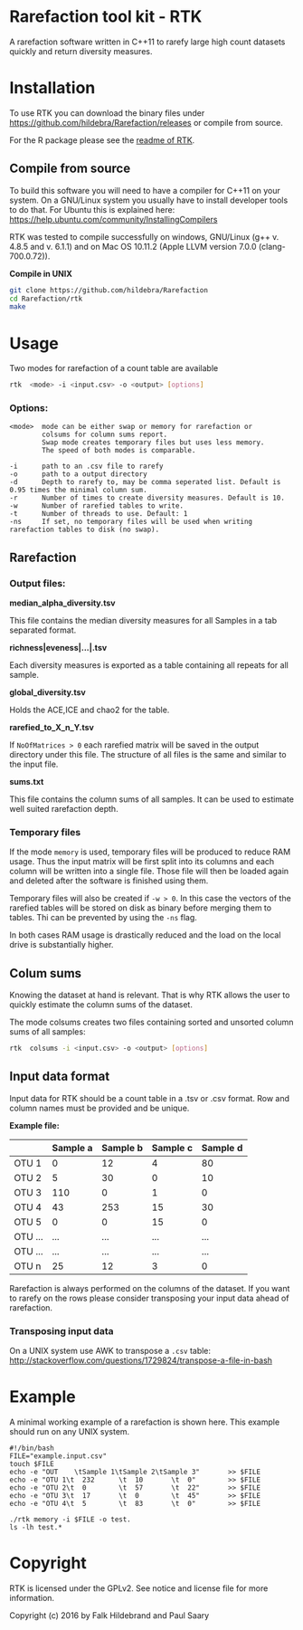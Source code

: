 # Rarefaction tool kit - RTK
A rarefaction software written in C++11 to rarefy large high count datasets quickly and return diversity measures.

# Installation
To use RTK you can download the binary files under https://github.com/hildebra/Rarefaction/releases or compile from source.

For the R package please see the [readme of RTK](r-package/rtk/README.md).

## Compile from source
To build this software you will need to have a compiler for C++11 on your system. On a GNU/Linux system you usually have to install developer tools to do that. For Ubuntu this is explained here: https://help.ubuntu.com/community/InstallingCompilers


RTK was tested to compile successfully on windows, GNU/Linux (g++ v. 4.8.5 and v. 6.1.1) and on Mac OS 10.11.2 (Apple LLVM version 7.0.0 (clang-700.0.72)).


**Compile in UNIX**
```bash
git clone https://github.com/hildebra/Rarefaction
cd Rarefaction/rtk
make
```

# Usage
Two modes for rarefaction of a count table are available

```bash
rtk  <mode> -i <input.csv> -o <output> [options]
```

### Options:
```
<mode>  mode can be either swap or memory for rarefaction or 
        colsums for column sums report.
        Swap mode creates temporary files but uses less memory.
        The speed of both modes is comparable.

-i      path to an .csv file to rarefy
-o      path to a output directory
-d      Depth to rarefy to, may be comma seperated list. Default is 0.95 times the minimal column sum.
-r      Number of times to create diversity measures. Default is 10.
-w      Number of rarefied tables to write.
-t      Number of threads to use. Default: 1
-ns     If set, no temporary files will be used when writing rarefaction tables to disk (no swap).

```

## Rarefaction

### Output files:

**median_alpha_diversity.tsv**

This file contains the median diversity measures for all Samples in a tab separated format.

**richness|eveness|...|.tsv**

Each diversity measures is exported as a table containing all repeats for all sample.

**global_diversity.tsv**

Holds the ACE,ICE and chao2 for the table.

**rarefied_to_X_n_Y.tsv**

If `NoOfMatrices > 0` each rarefied matrix will be saved in the output directory under this file. The structure of all files is the same and similar to the input file.

**sums.txt**

This file contains the column sums of all samples. It can be used to estimate well suited rarefaction depth.

### Temporary files
If the mode `memory` is used, temporary files will be produced to reduce RAM usage. Thus the input matrix will be first split into its columns and each column will be written into a single file. Those file will then be loaded again and deleted after the software is finished using them.

Temporary files will also be created if `-w > 0`. In this case the vectors of the rarefied tables will be stored on disk as binary before merging them to tables. Thi can be prevented by using the `-ns` flag.

In both cases RAM usage is drastically reduced and the load on the local drive is substantially higher.


## Colum sums
Knowing the dataset at hand is relevant. That is why RTK allows the user to quickly estimate the column sums of the dataset.

The mode colsums creates two files containing sorted and unsorted column sums of all samples:
```bash
rtk  colsums -i <input.csv> -o <output> [options]
```



## Input data format
Input data for RTK should be a count table in a .tsv or .csv format.
Row and column names must be provided and be unique.

**Example file:**

|       | Sample a | Sample b | Sample c | Sample d |
|-------|----------|----------|----------|----------|
| OTU 1 | 0        | 12       | 4        | 80       |
| OTU 2 | 5        | 30       | 0        | 10       |
| OTU 3 | 110       | 0        | 1       | 0        |
| OTU 4 | 43       | 253        | 15       | 30        |
| OTU 5 | 0       | 0        | 15       | 0        |
| OTU ... | ...       | ...        | ...       | ...        |
| OTU ... | ...       | ...        | ...       | ...        |
| OTU n | 25       | 12        | 3       | 0        |

Rarefaction is always performed on the columns of the dataset. If you want to rarefy on the rows please consider transposing your input data ahead of rarefaction.

### Transposing input data
On a UNIX system use AWK to transpose a `.csv` table:
http://stackoverflow.com/questions/1729824/transpose-a-file-in-bash





# Example
A minimal working example of a rarefaction is shown here. This example should run on any UNIX system.
```
#!/bin/bash
FILE="example.input.csv"
touch $FILE
echo -e "OUT    \tSample 1\tSample 2\tSample 3"       >> $FILE
echo -e "OTU 1\t  232      \t  10       \t  0"        >> $FILE
echo -e "OTU 2\t  0        \t  57       \t  22"       >> $FILE
echo -e "OTU 3\t  17       \t  0        \t  45"       >> $FILE
echo -e "OTU 4\t  5        \t  83       \t  0"        >> $FILE

./rtk memory -i $FILE -o test.
ls -lh test.*
```


# Copyright
RTK is licensed under the GPLv2. See notice and license file for more information.

Copyright (c) 2016 by Falk Hildebrand and Paul Saary

